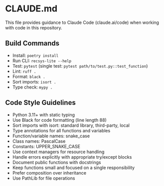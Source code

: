 # CLAUDE.md

This file provides guidance to Claude Code (claude.ai/code) when working with code in this repository.

## Build Commands
- Install: `poetry install`
- Run CLI: `recsys-lite --help`
- Test: `pytest` (single test: `pytest path/to/test.py::test_function`)
- Lint: `ruff .`
- Format: `black .`
- Sort imports: `isort .`
- Type check: `mypy .`

## Code Style Guidelines
- Python 3.11+ with static typing
- Use Black for code formatting (line length 88)
- Sort imports with isort: standard library, third-party, local
- Type annotations for all functions and variables
- Function/variable names: snake_case
- Class names: PascalCase
- Constants: UPPER_SNAKE_CASE
- Use context managers for resource handling
- Handle errors explicitly with appropriate try/except blocks
- Document public functions with docstrings
- Keep functions small and focused on a single responsibility
- Prefer composition over inheritance
- Use PathLib for file operations